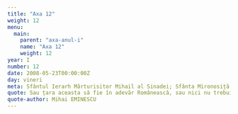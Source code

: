 ```yaml
---
title: "Axa 12"
weight: 12
menu:
  main:
    parent: "axa-anul-i"
    name: "Axa 12"
    weight: 12
year: I
number: 12
date: 2008-05-23T00:00:00Z
day: vineri
meta: Sfântul Ierarh Mărturisitor Mihail al Sinadei; Sfânta Mironosiță Maria lui Cleopa
quote: Sau țara aceasta să fie în adevăr Românească, sau nici nu trebuie să fie.
quote-author: Mihai EMINESCU
---
```

